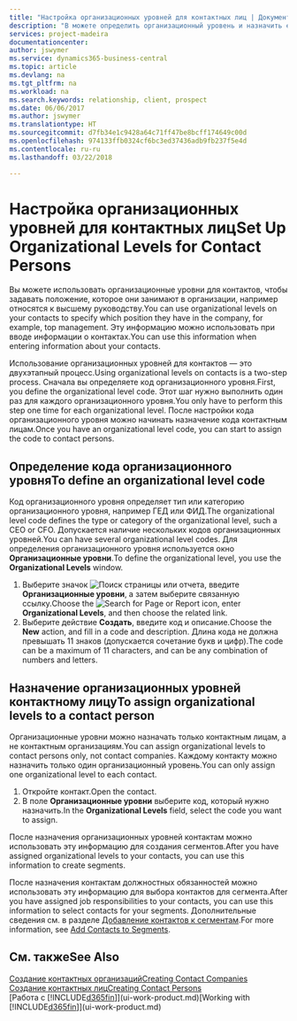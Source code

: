 ```yaml
---
title: "Настройка организационных уровней для контактных лиц | Документы Майкрософт"
description: "В можете определить организационный уровень и назначить его контакту, чтобы указать положение, которое они занимают в организации, например относятся к высшему руководству."
services: project-madeira
documentationcenter: 
author: jswymer
ms.service: dynamics365-business-central
ms.topic: article
ms.devlang: na
ms.tgt_pltfrm: na
ms.workload: na
ms.search.keywords: relationship, client, prospect
ms.date: 06/06/2017
ms.author: jswymer
ms.translationtype: HT
ms.sourcegitcommit: d7fb34e1c9428a64c71ff47be8bcff174649c00d
ms.openlocfilehash: 974133ffb0324cf6bc3ed37436adb9fb237f5e4d
ms.contentlocale: ru-ru
ms.lasthandoff: 03/22/2018

---
```

# <a name="set-up-organizational-levels-for-contact-persons"></a><span data-ttu-id="e2802-103">Настройка организационных уровней для контактных лиц</span><span class="sxs-lookup"><span data-stu-id="e2802-103">Set Up Organizational Levels for Contact Persons</span></span>
<span data-ttu-id="e2802-104">Вы можете использовать организационные уровни для контактов, чтобы задавать положение, которое они занимают в организации, например относятся к высшему руководству.</span><span class="sxs-lookup"><span data-stu-id="e2802-104">You can use organizational levels on your contacts to specify which position they have in the company, for example, top management.</span></span> <span data-ttu-id="e2802-105">Эту информацию можно использовать при вводе информации о контактах.</span><span class="sxs-lookup"><span data-stu-id="e2802-105">You can use this information when entering information about your contacts.</span></span>

<span data-ttu-id="e2802-106">Использование организационных уровней для контактов — это двухэтапный процесс.</span><span class="sxs-lookup"><span data-stu-id="e2802-106">Using organizational levels on contacts is a two-step process.</span></span> <span data-ttu-id="e2802-107">Сначала вы определяете код организационного уровня.</span><span class="sxs-lookup"><span data-stu-id="e2802-107">First, you define the organizational level code.</span></span> <span data-ttu-id="e2802-108">Этот шаг нужно выполнить один раз для каждого организационного уровня.</span><span class="sxs-lookup"><span data-stu-id="e2802-108">You only have to perform this step one time for each organizational level.</span></span> <span data-ttu-id="e2802-109">После настройки кода организационного уровня можно начинать назначение кода контактным лицам.</span><span class="sxs-lookup"><span data-stu-id="e2802-109">Once you have an organizational level code, you can start to assign the code to contact persons.</span></span>

## <a name="to-define-an-organizational-level-code"></a><span data-ttu-id="e2802-110">Определение кода организационного уровня</span><span class="sxs-lookup"><span data-stu-id="e2802-110">To define an organizational level code</span></span>
<span data-ttu-id="e2802-111">Код организационного уровня определяет тип или категорию организационного уровня, например ГЕД или ФИД.</span><span class="sxs-lookup"><span data-stu-id="e2802-111">The organizational level code defines the type or category of the organizational level, such a CEO  or CFO.</span></span> <span data-ttu-id="e2802-112">Допускается наличие нескольких кодов организационных уровней.</span><span class="sxs-lookup"><span data-stu-id="e2802-112">You can have several organizational level codes.</span></span> <span data-ttu-id="e2802-113">Для определения организационного уровня используется окно **Организационные уровни**.</span><span class="sxs-lookup"><span data-stu-id="e2802-113">To define the organizational level, you use the **Organizational Levels** window.</span></span>

1. <span data-ttu-id="e2802-114">Выберите значок ![Поиск страницы или отчета](media/ui-search/search_small.png "Значок поиска страницы или отчета"), введите **Организационные уровни**, а затем выберите связанную ссылку.</span><span class="sxs-lookup"><span data-stu-id="e2802-114">Choose the ![Search for Page or Report](media/ui-search/search_small.png "Search for Page or Report icon") icon, enter **Organizational Levels**, and then choose the related link.</span></span>
2. <span data-ttu-id="e2802-115">Выберите действие **Создать**, введите код и описание.</span><span class="sxs-lookup"><span data-stu-id="e2802-115">Choose the **New** action, and fill in a code and description.</span></span> <span data-ttu-id="e2802-116">Длина кода не должна превышать 11 знаков (допускается сочетание букв и цифр).</span><span class="sxs-lookup"><span data-stu-id="e2802-116">The code can be a maximum of 11 characters, and can be any combination of numbers and letters.</span></span>

## <a name="to-assign-organizational-levels-to-a-contact-person"></a><span data-ttu-id="e2802-117">Назначение организационных уровней контактному лицу</span><span class="sxs-lookup"><span data-stu-id="e2802-117">To assign organizational levels to a contact person</span></span>
<span data-ttu-id="e2802-118">Организационные уровни можно назначать только контактным лицам, а не контактным организациям.</span><span class="sxs-lookup"><span data-stu-id="e2802-118">You can assign organizational levels to contact persons only, not contact companies.</span></span> <span data-ttu-id="e2802-119">Каждому контакту можно назначить только один организационный уровень.</span><span class="sxs-lookup"><span data-stu-id="e2802-119">You can only assign one organizational level to each contact.</span></span>

1. <span data-ttu-id="e2802-120">Откройте контакт.</span><span class="sxs-lookup"><span data-stu-id="e2802-120">Open the contact.</span></span>
2. <span data-ttu-id="e2802-121">В поле **Организационные уровни** выберите код, который нужно назначить.</span><span class="sxs-lookup"><span data-stu-id="e2802-121">In the **Organizational Levels** field, select the code you want to assign.</span></span>

<span data-ttu-id="e2802-122">После назначения организационных уровней контактам можно использовать эту информацию для создания сегментов.</span><span class="sxs-lookup"><span data-stu-id="e2802-122">After you have assigned organizational levels to your contacts, you can use this information to create segments.</span></span>

<span data-ttu-id="e2802-123">После назначения контактам должностных обязанностей можно использовать эту информацию для выбора контактов для сегмента.</span><span class="sxs-lookup"><span data-stu-id="e2802-123">After you have assigned job responsibilities to your contacts, you can use this information to select contacts for your segments.</span></span> <span data-ttu-id="e2802-124">Дополнительные сведения см. в разделе [Добавление контактов к сегментам](marketing-add-contact-segment.md).</span><span class="sxs-lookup"><span data-stu-id="e2802-124">For more information, see [Add Contacts to Segments](marketing-add-contact-segment.md).</span></span>

## <a name="see-also"></a><span data-ttu-id="e2802-125">См. также</span><span class="sxs-lookup"><span data-stu-id="e2802-125">See Also</span></span>
[<span data-ttu-id="e2802-126">Создание контактных организаций</span><span class="sxs-lookup"><span data-stu-id="e2802-126">Creating Contact Companies</span></span>](marketing-create-contact-companies.md)  
[<span data-ttu-id="e2802-127">Создание контактных лиц</span><span class="sxs-lookup"><span data-stu-id="e2802-127">Creating Contact Persons</span></span>](marketing-create-contact-persons.md)  
<span data-ttu-id="e2802-128">[Работа с [!INCLUDE[d365fin](includes/d365fin_md.md)]](ui-work-product.md)</span><span class="sxs-lookup"><span data-stu-id="e2802-128">[Working with [!INCLUDE[d365fin](includes/d365fin_md.md)]](ui-work-product.md)</span></span>  


